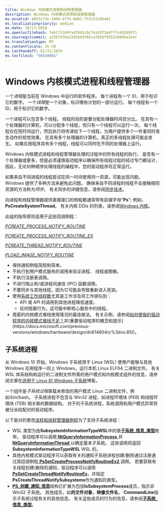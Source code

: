 ```yaml
---
title: Windows 内核模式进程和线程管理器
description: Windows 内核模式进程和线程管理器
ms.assetid: 4053c73e-190d-4ffe-8db2-f531d120ba81
ms.localizationpriority: medium
ms.date: 10/17/2018
ms.openlocfilehash: 7eb171169fa476b5c0c74a53f3e9ff7c6d2695f1
ms.sourcegitcommit: a33b7978e22d5bb9f65ca7056f955319049a2e4c
ms.translationtype: MT
ms.contentlocale: zh-CN
ms.lasthandoff: 01/31/2019
ms.locfileid: "56534601"
---
```

# <a name="windows-kernel-mode-process-and-thread-manager"></a>Windows 内核模式进程和线程管理器


一个*进程*是当前在 Windows 中运行的软件程序。 每个进程有一个 ID，用于标识它的数字。 一个*线程*是一个对象，标识哪些计划的一部分运行。 每个线程有一个 ID，用于标识它的数字。

一个进程可以包含多个线程。 线程的目的是要分配处理器时间百分比。 在具有一个处理器的计算机，可以分配多个线程，但只有一个线程可以运行一次。 每个线程仅在短时间运行，然后执行将传递给下一个线程，为用户提供多个一件事同时发生动作的视觉效果。 在具有多个处理器的计算机，真正的多线程处理可能会发生。 如果应用程序具有多个线程，线程可以同时在不同的处理器上运行。

Windows 内核模式进程和线程管理器处理的过程中的所有线程的执行。 是否有一个处理器或更多，但是必须谨慎驱动程序以确保所有线程过程的经过专门都设计，因此，无论何种顺序处理线程的编程中，您的驱动程序将正常运行。

如果来自不同进程的线程尝试在同一时间使用同一资源，可能出现问题。 Windows 提供了多种方法来避免此问题。 确保来自不同进程的线程不会接触相同资源的方法称为*同步*。 有关同步的详细信息，请参阅[同步技术](synchronization-techniques.md)。

向进程和线程管理器提供直接接口的例程都通常带有前缀字母"**Ps**"; 例如， **PsCreateSystemThread**。 有关内核 DDIs 的列表，请参阅[Windows 内核](https://docs.microsoft.com/windows-hardware/drivers/ddi/content/_kernel/)。

此组的指导原则适用于这些回调例程：

[_PCREATE_PROCESS_NOTIFY_ROUTINE_](https://docs.microsoft.com/windows-hardware/drivers/ddi/content/ntddk/nc-ntddk-pcreate_process_notify_routine)

[_PCREATE_PROCESS_NOTIFY_ROUTINE_EX_](https://docs.microsoft.com/windows-hardware/drivers/ddi/content/ntddk/nc-ntddk-pcreate_process_notify_routine_ex)

[_PCREATE_THREAD_NOTIFY_ROUTINE_](https://docs.microsoft.com/windows-hardware/drivers/ddi/content/ntddk/nc-ntddk-pcreate_thread_notify_routine)

[_PLOAD_IMAGE_NOTIFY_ROUTINE_](https://docs.microsoft.com/windows-hardware/drivers/ddi/content/ntddk/nc-ntddk-pload_image_notify_routine)

-    保持通知例程简短和简单。
-    不执行到用户模式服务的调用来验证进程、 线程或图像。 
-    不执行注册表调用。 
-    不进行阻止和/或进程间通信 (IPC) 函数调用。 
-    不要同步与其他线程，因为它可能会导致重新进入死锁。 
-    使用[系统工作线程数](https://docs.microsoft.com/windows-hardware/drivers/kernel/system-worker-threads)尤其是工作涉及将工作排队到： 
        -    API 或 API 的调用到其他进程降低速度。
        -    任何阻塞行为，这可能中断核心服务中的线程。 
-    周密的内核模式堆栈使用情况的最佳做法。 有关示例，请参阅[如何使我的驱动程序的内核模式堆栈不足？](https://docs.microsoft.com/previous-versions/windows/hardware/design/dn613940(v=vs.85))并[重要驱动程序的概念和提示](https://docs.microsoft.com/previous-versions/windows/hardware/design/dn614604(v%3dvs.85))。


## <a name="subsystem-processes"></a>子系统进程


从 Windows 10 开始，Windows 子系统用于 Linux (WSL) 使用户能够与其他 Windows 应用程序一同上 Windows，运行本机 Linux ELF64 二进制文件。 有关 WSL 体系结构和运行的二进制文件所需的用户模式和内核模式组件的信息，请参阅文章在[适用于 Linux 的 Windows 子系统](https://go.microsoft.com/fwlink/p/?linkid=838012)博客。

一个组件是*子系统过程*承载未修改的用户模式 Linux 二进制文件，例如/bin/bash。 子系统进程不包含与 Win32 进程，如进程环境块 (PEB) 和线程环境块 (TEB) 相关联的数据结构。 对于的子系统进程，系统调用和用户模式异常将被分派给配对的驱动程序。

以下是对的更改[进程和线程管理器例程](https://msdn.microsoft.com/library/windows/hardware/ff559917)为了支持子系统进程：

-   WSL 类型为由**SubsystemInformationTypeWSL**中的值[**子系统\_信息\_类型**](https://msdn.microsoft.com/library/windows/hardware/mt805892)枚举。 驱动程序可以调用[ **NtQueryInformationProcess** ](https://msdn.microsoft.com/library/windows/desktop/ms684280)并[ **NtQueryInformationThread** ](https://msdn.microsoft.com/library/windows/desktop/ms684283)以确定基本子系统。 这些调用将返回**SubsystemInformationTypeWSL** WSL 的。
-   其他内核模式驱动程序可以获取有关的通知子系统进程创建/删除通过注册通过其回调例程[ **PsSetCreateProcessNotifyRoutineEx2** ](https://msdn.microsoft.com/library/windows/hardware/mt805891)调用。 若要获取有关线程创建/删除的通知，驱动程序可以调用[ **PsSetCreateThreadNotifyRoutineEx**](https://msdn.microsoft.com/library/windows/hardware/dn957857)，并指定**PsCreateThreadNotifySubsystems**作为通知的类型。
-   [ **PS\_创建\_通知\_信息**](https://msdn.microsoft.com/library/windows/hardware/ff559960)结构已扩展为包括**IsSubsystemProcess**成员，指示非 Win32 子系统。 其他成员，如**的文件对象**，**映像文件名**， **CommandLine**指示子系统过程有关的其他信息。 有关这些成员的行为的信息，请参阅[**子系统\_信息\_类型**](https://msdn.microsoft.com/library/windows/hardware/mt805892)。

 

 




